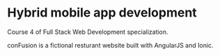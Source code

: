 # Hybrid mobile app development
Course 4 of Full Stack Web Development specialization.

conFusion is a fictional resturant website built with AngularJS and Ionic. 

